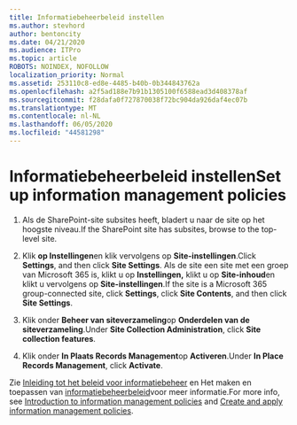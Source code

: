 ```yaml
---
title: Informatiebeheerbeleid instellen
ms.author: stevhord
author: bentoncity
ms.date: 04/21/2020
ms.audience: ITPro
ms.topic: article
ROBOTS: NOINDEX, NOFOLLOW
localization_priority: Normal
ms.assetid: 253110c8-ed8e-4485-b40b-0b344843762a
ms.openlocfilehash: a2f5ad188e7b91b1305100f6588ead3d408378af
ms.sourcegitcommit: f28dafa0f727870038f72bc904da926daf4ec07b
ms.translationtype: MT
ms.contentlocale: nl-NL
ms.lasthandoff: 06/05/2020
ms.locfileid: "44581298"
---
```

# <a name="set-up-information-management-policies"></a><span data-ttu-id="beba4-102">Informatiebeheerbeleid instellen</span><span class="sxs-lookup"><span data-stu-id="beba4-102">Set up information management policies</span></span>

1. <span data-ttu-id="beba4-103">Als de SharePoint-site subsites heeft, bladert u naar de site op het hoogste niveau.</span><span class="sxs-lookup"><span data-stu-id="beba4-103">If the SharePoint site has subsites, browse to the top-level site.</span></span>
    
2. <span data-ttu-id="beba4-104">Klik **op Instellingen**en klik vervolgens op **Site-instellingen**.</span><span class="sxs-lookup"><span data-stu-id="beba4-104">Click **Settings**, and then click **Site Settings**.</span></span> <span data-ttu-id="beba4-105">Als de site een site met een groep van Microsoft 365 is, klikt u op **Instellingen,** klikt u op **Site-inhoud**en klikt u vervolgens op **Site-instellingen**.</span><span class="sxs-lookup"><span data-stu-id="beba4-105">If the site is a Microsoft 365 group-connected site, click **Settings**, click **Site Contents**, and then click **Site Settings**.</span></span>
    
3. <span data-ttu-id="beba4-106">Klik onder **Beheer van siteverzameling**op **Onderdelen van de siteverzameling**.</span><span class="sxs-lookup"><span data-stu-id="beba4-106">Under **Site Collection Administration**, click **Site collection features**.</span></span>
    
4. <span data-ttu-id="beba4-107">Klik onder **In Plaats Records Management**op **Activeren**.</span><span class="sxs-lookup"><span data-stu-id="beba4-107">Under **In Place Records Management**, click **Activate**.</span></span>
    
<span data-ttu-id="beba4-108">Zie [Inleiding tot het beleid voor informatiebeheer](https://go.microsoft.com/fwlink/?linkid=404239) en Het maken en toepassen van [informatiebeheerbeleid](https://go.microsoft.com/fwlink/?linkid=2003916)voor meer informatie.</span><span class="sxs-lookup"><span data-stu-id="beba4-108">For more info, see [Introduction to information management policies](https://go.microsoft.com/fwlink/?linkid=404239) and [Create and apply information management policies](https://go.microsoft.com/fwlink/?linkid=2003916).</span></span>
  


